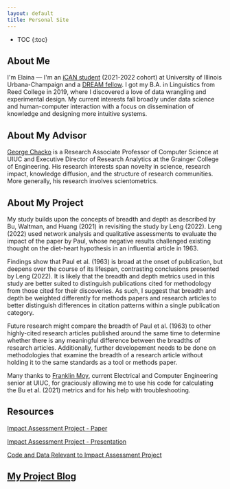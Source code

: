 ```yaml
---
layout: default
title: Personal Site
---
```


* TOC
{:toc}

## About Me

I'm Elaina — I'm an [iCAN student](https://cs.illinois.edu/academics/graduate/ican) (2021-2022 cohort) at University of Illinois Urbana-Champaign  and a [DREAM fellow](https://tech.mines.edu/dream/). I got my B.A. in Linguistics from Reed College in 2019, where I discovered a love of data wrangling and experimental design. My current interests fall broadly under data science and human-computer interaction with a focus on dissemination of knowledge and designing more intuitive systems.

## About My Advisor

<a href="https://cs.illinois.edu/about/people/faculty/chackoge">George Chacko</a> is a Research Associate Professor of Computer Science at UIUC and Executive Director of Research Analytics at the Grainger College of Engineering. His research interests span novelty in science, research impact, knowledge diffusion, and the structure of research communities. More generally, his research involves scientometrics.

## About My Project

My study builds upon the concepts of breadth and depth as described by Bu, Waltman, and Huang (2021) in revisiting the study by Leng (2022). Leng (2022) used network analysis and qualitative assessments to evaluate the impact of the paper by Paul, whose negative results challenged existing thought on the diet-heart hypothesis in an influential article in 1963. 

Findings show that Paul et al. (1963) is broad at the onset of publication, but deepens over the course of its lifespan, contrasting conclusions presented by Leng (2022). It is likely that the breadth and depth metrics used in this study are better suited to distinguish publications cited for methodology from those cited for their discoveries. As such, I suggest that breadth and depth be weighted differently for methods papers and research articles to better distinguish differences in citation patterns within a single publication category.

Future research might compare the breadth of Paul et al. (1963) to other highly-cited research articles published around the same time to determine whether there is any meaningful difference between the breadths of research articles. Additionally, further developement needs to be done on methodologies that examine the breadth of a research article without holding it to the same standards as a tool or methods paper.

Many thanks to [Franklin Moy](https://www.linkedin.com/in/franklin-d-moy), current Electrical and Computer Engineering senior at UIUC, for graciously allowing me to use his code for calculating the Bu et al. (2021) metrics and for his help with troubleshooting. 

## Resources

[Impact Assessment Project - Paper](files/finalreport.pdf)

[Impact Assessment Project - Presentation](files/finalreportpres.pdf)

[Code and Data Relevant to Impact Assessment Project](https://github.com/el-wittmer/CS597_2022/tree/main/Impact_Assessment)

## [My Project Blog](blog.html)